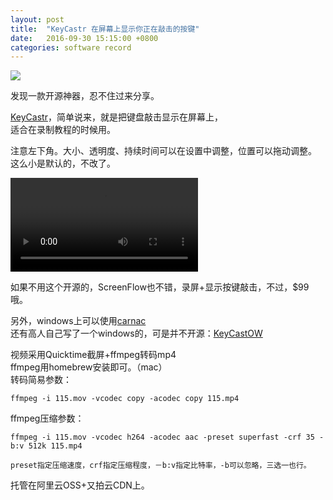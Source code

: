 ```yaml
---
layout: post
title:  "KeyCastr 在屏幕上显示你正在敲击的按键"
date:   2016-09-30 15:15:00 +0800
categories: software record
---
```


<img src="http://hlcdn.b0.upaiyun.com/blog/2016/09/30/keycast-1.png">

发现一款开源神器，忍不住过来分享。  

[KeyCastr](https://github.com/keycastr/keycastr)，简单说来，就是把键盘敲击显示在屏幕上，  
适合在录制教程的时候用。


注意左下角。大小、透明度、持续时间可以在设置中调整，位置可以拖动调整。  
这么小是默认的，不改了。

<video src="http://hlcdn.b0.upaiyun.com/blog/2016/09/30/keycast.mp4" preload="meta" loop controls></video>

如果不用这个开源的，ScreenFlow也不错，录屏+显示按键敲击，不过，$99哦。

另外，windows上可以使用[carnac](https://github.com/Code52/carnac)  
还有高人自己写了一个windows的，可是并不开源：[KeyCastOW](https://brookhong.github.io/2014/04/28/keycast-on-windows.html)

视频采用Quicktime截屏+ffmpeg转码mp4  
ffmpeg用homebrew安装即可。（mac）  
转码简易参数：  
```  
ffmpeg -i 115.mov -vcodec copy -acodec copy 115.mp4  
```  
ffmpeg压缩参数：
```
ffmpeg -i 115.mov -vcodec h264 -acodec aac -preset superfast -crf 35 -b:v 512k 115.mp4    

preset指定压缩速度，crf指定压缩程度，－b:v指定比特率，-b可以忽略，三选一也行。
```
托管在阿里云OSS+又拍云CDN上。
